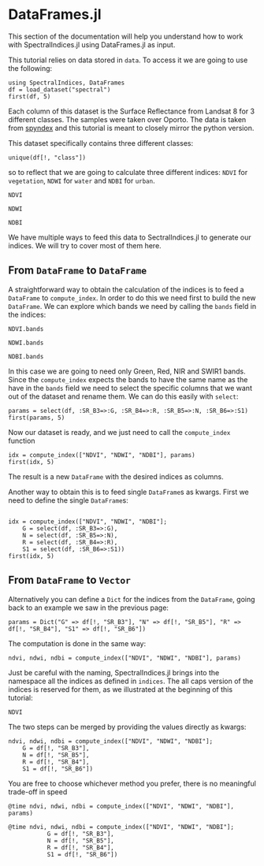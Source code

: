 # DataFrames.jl

This section of the documentation will help you understand how to work with SpectralIndices.jl using DataFrames.jl as input.

This tutorial relies on data stored in `data`. To access it we are going to use the following:
```@example dataframes
using SpectralIndices, DataFrames
df = load_dataset("spectral")
first(df, 5)
```
Each column of this dataset is the Surface Reflectance from Landsat 8 for 3 different classes. The samples were taken over Oporto. The data is taken from [spyndex](https://spyndex.readthedocs.io/en/latest/tutorials/pandas.html) and this tutorial is meant to closely mirror the python version.

This dataset specifically contains three different classes:
```@example dataframes
unique(df[!, "class"])
```
so to reflect that we are going to calculate three different indices: `NDVI` for `vegetation`, `NDWI` for `water` and `NDBI` for `urban`.
```@example dataframes
NDVI
```
```@example dataframes
NDWI
```
```@example dataframes
NDBI
```

We have multiple ways to feed this data to SectralIndices.jl to generate our indices. We will try to cover most of them here.

## From `DataFrame` to `DataFrame`

A straightforward way to obtain the calculation of the indices is to feed a `DataFrame` to `compute_index`. In order to do this we need first to build the new `DataFrame`. We can explore which bands we need by calling the `bands` field in the indices:

```@example dataframes
NDVI.bands
```
```@example dataframes
NDWI.bands
```
```@example dataframes
NDBI.bands
```

In this case we are going to need only Green, Red, NIR and SWIR1 bands. Since the `compute_index` expects the bands to have the same name as the have in the `bands` field we need to select the specific columns that we want out of the dataset and rename them. We can do this easily with `select`:

```@example dataframes
params = select(df, :SR_B3=>:G, :SR_B4=>:R, :SR_B5=>:N, :SR_B6=>:S1)
first(params, 5)
```

Now our dataset is ready, and we just need to call the `compute_index` function

```@example dataframes
idx = compute_index(["NDVI", "NDWI", "NDBI"], params)
first(idx, 5)
```

The result is a new `DataFrame` with the desired indices as columns.

Another way to obtain this is to feed single `DataFrame`s as kwargs. First we need to define the single `DataFrame`s:

```@example dataframes

idx = compute_index(["NDVI", "NDWI", "NDBI"]; 
    G = select(df, :SR_B3=>:G),
    N = select(df, :SR_B5=>:N),
    R = select(df, :SR_B4=>:R),
    S1 = select(df, :SR_B6=>:S1))
first(idx, 5)
```


## From `DataFrame` to `Vector`

Alternatively you can define a `Dict` for the indices from the `DataFrame`, going back to an example we saw in the previous page:

```@example dataframes
params = Dict("G" => df[!, "SR_B3"], "N" => df[!, "SR_B5"], "R" => df[!, "SR_B4"], "S1" => df[!, "SR_B6"])
```

The computation is done in the same way:

```@example dataframes
ndvi, ndwi, ndbi = compute_index(["NDVI", "NDWI", "NDBI"], params)
```

Just be careful with the naming, SpectralIndices.jl brings into the namespace all the indices as defined in `indices`. The all caps version of the indices is reserved for them, as we illustrated at the beginning of this tutorial:

```@example dataframes
NDVI
```

The two steps can be merged by providing the values directly as kwargs:

```@example dataframes
ndvi, ndwi, ndbi = compute_index(["NDVI", "NDWI", "NDBI"]; 
    G = df[!, "SR_B3"],
    N = df[!, "SR_B5"],
    R = df[!, "SR_B4"],
    S1 = df[!, "SR_B6"])
```

You are free to choose whichever method you prefer, there is no meaningful trade-off in speed

```@example dataframes
@time ndvi, ndwi, ndbi = compute_index(["NDVI", "NDWI", "NDBI"], params)
```

```@example dataframes
@time ndvi, ndwi, ndbi = compute_index(["NDVI", "NDWI", "NDBI"]; 
           G = df[!, "SR_B3"],
           N = df[!, "SR_B5"],
           R = df[!, "SR_B4"],
           S1 = df[!, "SR_B6"])
```